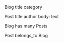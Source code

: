 Blog
  title
  category

  Post
    title
    author
    body: text

Blog has many Posts

Post belongs_to Blog